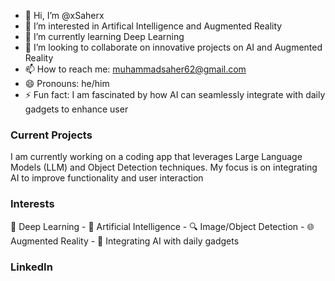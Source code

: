 - 👋 Hi, I’m @xSaherx
- 👀 I’m interested in Artifical Intelligence and Augmented Reality
- 🌱 I’m currently learning Deep Learning
- 💞️ I’m looking to collaborate on innovative projects on AI and Augmented Reality
- 📫 How to reach me: muhammadsaher62@gmail.com
- 😄 Pronouns: he/him
- ⚡ Fun fact: I am fascinated by how AI can seamlessly integrate with daily gadgets to enhance user

### Current Projects 
I am currently working on a coding app that leverages Large Language Models (LLM) and Object Detection techniques. My focus is on integrating AI to improve functionality and user interaction

### Interests
🧠 Deep Learning - 🤖 Artificial Intelligence - 🔍 Image/Object Detection - 🌐 Augmented Reality - 📱 Integrating AI with daily gadgets

### LinkedIn
<script src="https://platform.linkedin.com/badges/js/profile.js" async defer type="text/javascript"></script>

